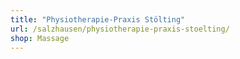 ```yaml
---
title: "Physiotherapie-Praxis Stölting"
url: /salzhausen/physiotherapie-praxis-stoelting/
shop: Massage
---
```

